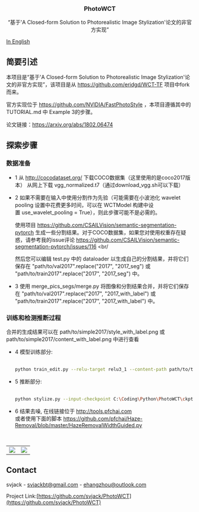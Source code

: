 <!-- PROJECT LOGO -->
<br />
<p align="center">
  <h3 align="center">PhotoWCT</h3>

  <p align="center">
  “基于'A Closed-form Solution to Photorealistic Image Stylization'论文的非官方实现”
    <br />
  </p>
</p>

[In English](README_EN.md)

## 简要引述
本项目是“基于'A Closed-form Solution to Photorealistic Image Stylization'论文的非官方实现”，该项目是从 https://github.com/eridgd/WCT-TF 项目中fork而来。 <br/>

官方实现位于 https://github.com/NVIDIA/FastPhotoStyle ，本项目遵循其中的 TUTORIAL.md 中 Example 3的步骤。 <br/>

论文链接：https://arxiv.org/abs/1802.06474  <br/>


## 探索步骤
### 数据准备
* 1 从 http://cocodataset.org/ 下载COCO数据集（这里使用的是coco2017版本）
  从网上下载 vgg_normalized.t7（通过download_vgg.sh可以下载）<br/>

* 2 如果不需要在输入中使用分割作为先验（可能需要在小波池化 wavelet pooling 设置中花费更多时间，可以在 WCTModel 构建中设     
  置 use_wavelet_pooling = True），则此步骤可能不是必需的。 <br/>

  使用项目 https://github.com/CSAILVision/semantic-segmentation-pytorch 生成一些分割结果。对于COCO数据集，如果您对使用权重存在疑惑，请参考我的issue评论 https://github.com/CSAILVision/semantic-segmentation-pytorch/issues/116 <br/

  然后您可以编辑 test.py 中的 dataloader 以生成自己的分割结果，并将它们保存在 "path/to/val2017".replace("2017", "2017_seg") 或 "path/to/train2017".replace("2017", "2017_seg") 中。<br/>

* 3 使用 merge_pics_segs/merge.py 将图像和分割结果合并，并将它们保存在 "path/to/val2017".replace("2017", "2017_with_label") 或 "path/to/train2017".replace("2017", "2017_with_label") 中。<br/>


### 训练和检测推断过程

合并的生成结果可以在 path/to/simple2017/style_with_label.png 或 path/to/simple2017/content_with_label.png 中进行查看 <br>

* 4 模型训练部分: <br><br>
    ```bash
    python train_edit.py --relu-target relu3_1 --content-path path/to/train2017_with_label --batch-size 8 --feature-weight 1 --pixel-weight 1 --tv-weight 0.0 --learning-rate 1e-4 --max-iter 50000 --val-path path/to/val2017_with_label --checkpoint path/to/ckpt/
    ```

* 5 推断部分:<br><br>
   ```bash
   python stylize.py --input-checkpoint C:\Coding\Python\PhotoWCT\ckpt\model.ckpt-4601 --relu-targets relu3_1 --alpha 0.8 --style-path path/to/simple2017/style_with_label.png --content-path path/to/simple2017/content_with_label.png --out-path C:\Coding\Python\WCT_tf_final\output --passes 1
   ```

* 6 结果去噪, 在线链接位于 http://tools.pfchai.com <br/> 或者使用下面的脚本 https://github.com/pfchai/Haze-Removal/blob/master/HazeRemovalWidthGuided.py
<br>


<table>
<tr>
<td><img src="output/content_with_label_style_with_label_after_filter_maxpooling.jpg"/></td>
<td><img src="output/content_with_label_style_with_label_after_filter.png"/></td>
</tr>
</table>

<!-- CONTACT -->
## Contact

<!--
Your Name - [@your_twitter](https://twitter.com/your_username) - email@example.com
-->
svjack - svjackbt@gmail.com - ehangzhou@outlook.com

<!--
Project Link: [https://github.com/your_username/repo_name](https://github.com/your_username/repo_name)
-->
Project Link:[https://github.com/svjack/PhotoWCT](https://github.com/svjack/PhotoWCT)

